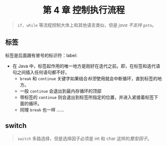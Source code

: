 # <center> 第 4 章 控制执行流程 </center>

> `if, while` 等流程控制大体上和其他语言类似，但是 _java 不支持 `goto`_。

## 标签

标签是后面跟有冒号的标识符：label:<br>

- 在 Java 中，标签起作用的唯一地方是刚好在迭代之前。即，在标签和迭代语句之间插入任何语句都不好。
  - `break` 和 `continue` 关键字如果结合*标签*使用就会中断循环，直到标签的地方。
  - 一般 `continue` 会退出到最内存循环的顶部
  - 带标签的 `continue` 则会退出到标签所指定的位置，并进入紧接着标签下面的循环。
  - 同理 `break` 也一样 ……

## switch

> `switch` 多路选择，但是选择因子必须是 int 和 char 这样的*整型因子*。
